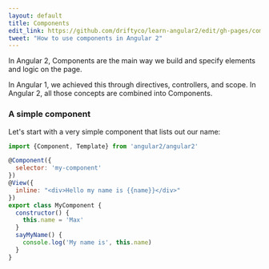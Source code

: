```yaml
---
layout: default
title: Components
edit_link: https://github.com/driftyco/learn-angular2/edit/gh-pages/components/index.md
tweet: "How to use components in Angular 2"
---
```


In Angular 2, Components are the main way we build and specify elements and logic on the page.

In Angular 1, we achieved this through directives, controllers, and scope. In Angular 2, all those concepts
are combined into Components.

### A simple component

Let's start with a very simple component that lists out our name:

```javascript
import {Component, Template} from 'angular2/angular2'

@Component({
  selector: 'my-component'
})
@View({
  inline: "<div>Hello my name is {{name}}</div>"
})
export class MyComponent {
  constructor() {
    this.name = 'Max'
  }
  sayMyName() {
    console.log('My name is', this.name)
  }
}
```

